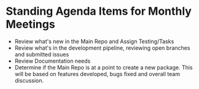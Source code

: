 # Standing Agenda Items for Monthly Meetings
- Review what's new in the Main Repo and Assign Testing/Tasks
- Review what's in the development pipeline, reviewing open branches and submitted issues
- Review Documentation needs
- Determine if the Main Repo is at a point to create a new package. This will be based on features developed, bugs fixed and overall team discussion.
